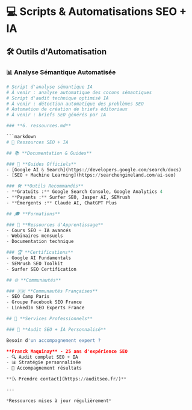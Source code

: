# 💻 Scripts & Automatisations SEO + IA

## 🛠️ **Outils d'Automatisation**

### 📊 **Analyse Sémantique Automatisée**
```python
# Script d'analyse sémantique IA
# À venir : analyse automatique des cocons sémantiques
# Script d'audit technique optimisé IA
# À venir : détection automatique des problèmes SEO
# Automation de création de briefs éditoriaux
# À venir : briefs SEO générés par IA

### **6. ressources.md**

```markdown
# 🔗 Ressources SEO + IA

## 📚 **Documentation & Guides**

### 🎯 **Guides Officiels**
- [Google AI & Search](https://developers.google.com/search/docs)
- [SEO + Machine Learning](https://searchengineland.com/ai-seo)

### 🛠️ **Outils Recommandés**
- **Gratuits :** Google Search Console, Google Analytics 4
- **Payants :** Surfer SEO, Jasper AI, SEMrush
- **Émergents :** Claude AI, ChatGPT Plus

## 🎓 **Formations**

### 📖 **Ressources d'Apprentissage**
- Cours SEO + IA avancés
- Webinaires mensuels
- Documentation technique

### 🏆 **Certifications**
- Google AI Fundamentals
- SEMrush SEO Toolkit
- Surfer SEO Certification

## 🌐 **Communautés**

### 🇫🇷 **Communautés Françaises**
- SEO Camp Paris
- Groupe Facebook SEO France
- LinkedIn SEO Experts France

## 💼 **Services Professionnels**

### 🎯 **Audit SEO + IA Personnalisé**

Besoin d'un accompagnement expert ?

**Franck Maquinay** - 25 ans d'expérience SEO
- 🔍 Audit complet SEO + IA
- 📊 Stratégie personnalisée
- 🚀 Accompagnement résultats

**[📞 Prendre contact](https://auditseo.fr/)**

---

*Ressources mises à jour régulièrement*
